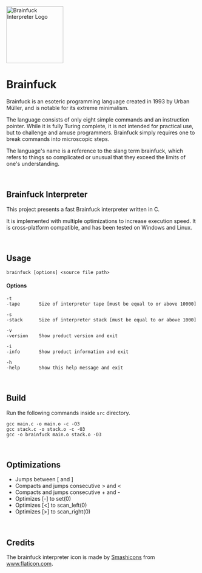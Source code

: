 <img src="https://github.com/prat-man/Brainfuck/blob/master/res/icon.ico" alt="Brainfuck Interpreter Logo" width="150">

# Brainfuck

Brainfuck is an esoteric programming language created in 1993 by Urban Müller, and is notable for its extreme minimalism.

The language consists of only eight simple commands and an instruction pointer. While it is fully Turing complete, it is not intended for practical use, but to challenge and amuse programmers. Brainfuck simply requires one to break commands into microscopic steps.

The language's name is a reference to the slang term brainfuck, which refers to things so complicated or unusual that they exceed the limits of one's understanding.

<br>

## Brainfuck Interpreter

This project presents a fast Brainfuck interpreter written in C.

It is implemented with multiple optimizations to increase execution speed. It is cross-platform compatible, and has been tested on Windows and Linux.

<br>

## Usage

    brainfuck [options] <source file path>
    
#### Options

    -t
    -tape       Size of interpreter tape [must be equal to or above 10000]

    -s
    -stack      Size of interpreter stack [must be equal to or above 1000]

    -v
    -version    Show product version and exit

    -i
    -info       Show product information and exit

    -h
    -help       Show this help message and exit

<br>

## Build

Run the following commands inside <code>src</code> directory.

    gcc main.c -o main.o -c -O3
    gcc stack.c -o stack.o -c -O3
    gcc -o brainfuck main.o stack.o -O3

<br>

## Optimizations

 * Jumps between [ and ]
 * Compacts and jumps consecutive > and <
 * Compacts and jumps consecutive + and -
 * Optimizes [-] to set(0)
 * Optimizes [<] to scan_left(0)
 * Optimizes [>] to scan_right(0)

<br>

## Credits

The brainfuck interpreter icon is made by <a href="https://www.flaticon.com/authors/smashicons" title="Smashicons">Smashicons</a> from <a href="https://www.flaticon.com/" title="Flaticon">www.flaticon.com</a>.
